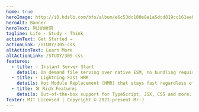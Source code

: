 ```yaml
---
home: true
heroImage: http://i0.hdslb.com/bfs/album/e6c53dc180e8e1a5dcd819cc161ee0fdc911128d.png
heroAlt: Banner
heroText: 阿J的树洞
tagline: Life · Study · Think 
actionText: Get Started →
actionLink: /STUDY/30S-css
altActionText: Learn More
altActionLink: /STUDY/30S-css
features:
  - title: 💡 Instant Server Start
    details: On demand file serving over native ESM, no bundling required!
  - title: ⚡️ Lightning Fast HMR
    details: Hot Module Replacement (HMR) that stays fast regardless of app size.
  - title: 🛠️ Rich Features
    details: Out-of-the-box support for TypeScript, JSX, CSS and more.
footer: MIT Licensed | Copyright © 2021-present Mr-J
---
```

